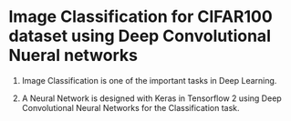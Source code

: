# Image Classification for CIFAR100 dataset using Deep Convolutional Nueral networks

1. Image Classification is one of the important tasks in Deep Learning.

2. A Neural Network is designed with Keras in Tensorflow 2 using Deep Convolutional Neural Networks for the Classification task.

